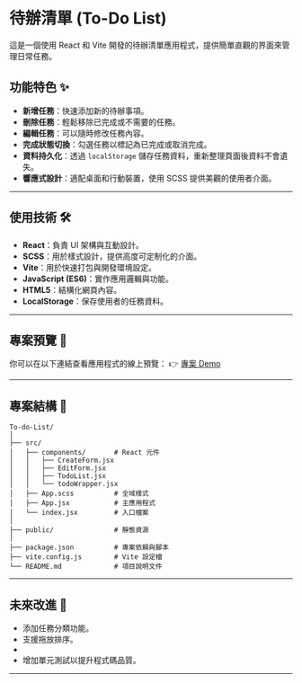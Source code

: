 # 待辦清單 (To-Do List)

這是一個使用 React 和 Vite 開發的待辦清單應用程式，提供簡單直觀的界面來管理日常任務。

## 功能特色 ✨

- **新增任務**：快速添加新的待辦事項。
- **刪除任務**：輕鬆移除已完成或不需要的任務。
- **編輯任務**：可以隨時修改任務內容。
- **完成狀態切換**：勾選任務以標記為已完成或取消完成。
- **資料持久化**：透過 `localStorage` 儲存任務資料，重新整理頁面後資料不會遺失。
- **響應式設計**：適配桌面和行動裝置，使用 SCSS 提供美觀的使用者介面。

---

## 使用技術 🛠️

- **React**：負責 UI 架構與互動設計。
- **SCSS**：用於樣式設計，提供高度可定制化的介面。
- **Vite**：用於快速打包與開發環境設定。
- **JavaScript (ES6)**：實作應用邏輯與功能。
- **HTML5**：結構化網頁內容。
- **LocalStorage**：保存使用者的任務資料。

---

## 專案預覽 🚀

你可以在以下連結查看應用程式的線上預覽：
👉 [專案 Demo](https://lai-jian-chen.github.io/To-do-List/)

---

## 專案結構 📂

```
To-do-List/
│
├── src/
│   ├── components/       # React 元件
│   │   ├── CreateForm.jsx
│   │   ├── EditForm.jsx
│   │   ├── TodoList.jsx
│   │   └── todoWrapper.jsx
│   ├── App.scss          # 全域樣式
│   ├── App.jsx           # 主應用程式
│   └── index.jsx         # 入口檔案
│
├── public/               # 靜態資源
│
├── package.json          # 專案依賴與腳本
├── vite.config.js        # Vite 設定檔
└── README.md             # 項目說明文件
```

---

## 未來改進 🔧

- 添加任務分類功能。
- 支援拖放排序。
- 
- 增加單元測試以提升程式碼品質。

---
